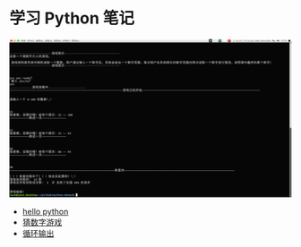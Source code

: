 # 学习 Python 笔记
![](https://github.com/adymilk/Python-demo/blob/master/screenshot/compare-game.png)


- [hello python](https://github.com/adymilk/Python-demo/blob/master/hello-world.py)
- [猜数字游戏](https://github.com/adymilk/Python-demo/blob/master/compare-game.py)
- [循环输出](https://github.com/adymilk/Python-demo/blob/master/while-loop.py)
